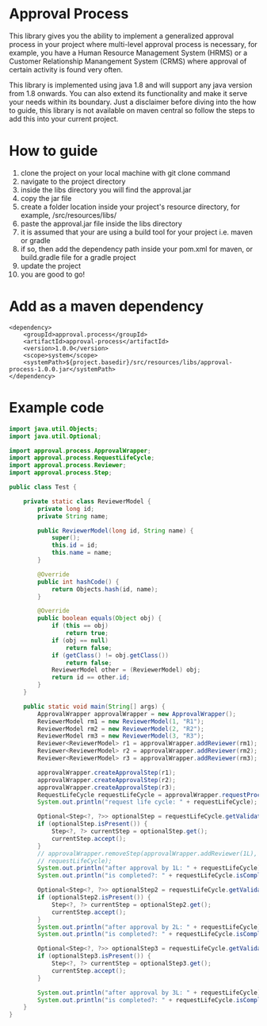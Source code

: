 # Approval Process
This library gives you the ability to implement a generalized approval process in your project where multi-level approval process is necessary, for example, you have a Human Resource Management System (HRMS) or a Customer Relationship Manangement System (CRMS) where approval of certain activity is found very often. 

This library is implemented using java 1.8 and will support any java version from 1.8 onwards. You can also extend its functionality and make it serve your needs within its boundary. Just a disclaimer before diving into the how to guide, this library is not available on maven central so follow the steps to add this into your current project.

# How to guide

1. clone the project on your local machine with git clone command
2. navigate to the project directory
3. inside the libs directory you will find the approval.jar
4. copy the jar file
5. create a folder location inside your project's resource directory, for example, /src/resources/libs/
6. paste the approval.jar file inside the libs directory
7. it is assumed that your are using a build tool for your project i.e. maven or gradle
8. if so, then add the dependency path inside your pom.xml for maven, or build.gradle file for a gradle project
9. update the project
10. you are good to go!

# Add as a maven dependency

```maven
<dependency>
	<groupId>approval.process</groupId>
	<artifactId>approval-process</artifactId>
	<version>1.0.0</version>
	<scope>system</scope>
	<systemPath>${project.basedir}/src/resources/libs/approval-process-1.0.0.jar</systemPath>
</dependency>
```
# Example code

```java
import java.util.Objects;
import java.util.Optional;

import approval.process.ApprovalWrapper;
import approval.process.RequestLifeCycle;
import approval.process.Reviewer;
import approval.process.Step;

public class Test {

	private static class ReviewerModel {
		private long id;
		private String name;

		public ReviewerModel(long id, String name) {
			super();
			this.id = id;
			this.name = name;
		}

		@Override
		public int hashCode() {
			return Objects.hash(id, name);
		}

		@Override
		public boolean equals(Object obj) {
			if (this == obj)
				return true;
			if (obj == null)
				return false;
			if (getClass() != obj.getClass())
				return false;
			ReviewerModel other = (ReviewerModel) obj;
			return id == other.id;
		}
	}

	public static void main(String[] args) {
		ApprovalWrapper approvalWrapper = new ApprovalWrapper();
		ReviewerModel rm1 = new ReviewerModel(1, "R1");
		ReviewerModel rm2 = new ReviewerModel(2, "R2");
		ReviewerModel rm3 = new ReviewerModel(3, "R3");
		Reviewer<ReviewerModel> r1 = approvalWrapper.addReviewer(rm1);
		Reviewer<ReviewerModel> r2 = approvalWrapper.addReviewer(rm2);
		Reviewer<ReviewerModel> r3 = approvalWrapper.addReviewer(rm3);

		approvalWrapper.createApprovalStep(r1);
		approvalWrapper.createApprovalStep(r2);
		approvalWrapper.createApprovalStep(r3);
		RequestLifeCycle requestLifeCycle = approvalWrapper.requestProcessLifeCycle();
		System.out.println("request life cycle: " + requestLifeCycle);

		Optional<Step<?, ?>> optionalStep = requestLifeCycle.getValidatedCurrentStep(r1);
		if (optionalStep.isPresent()) {
			Step<?, ?> currentStep = optionalStep.get();
			currentStep.accept();
		}
		// approvalWrapper.removeStep(approvalWrapper.addReviewer(1L),
		// requestLifeCycle);
		System.out.println("after approval by 1L: " + requestLifeCycle);
		System.out.println("is completed?: " + requestLifeCycle.isComplete());

		Optional<Step<?, ?>> optionalStep2 = requestLifeCycle.getValidatedCurrentStep(r2);
		if (optionalStep2.isPresent()) {
			Step<?, ?> currentStep = optionalStep2.get();
			currentStep.accept();
		}
		System.out.println("after approval by 2L: " + requestLifeCycle);
		System.out.println("is completed?: " + requestLifeCycle.isComplete());

		Optional<Step<?, ?>> optionalStep3 = requestLifeCycle.getValidatedCurrentStep(r3);
		if (optionalStep3.isPresent()) {
			Step<?, ?> currentStep = optionalStep3.get();
			currentStep.accept();
		}

		System.out.println("after approval by 3L: " + requestLifeCycle);
		System.out.println("is completed?: " + requestLifeCycle.isComplete());
	}
}
```
